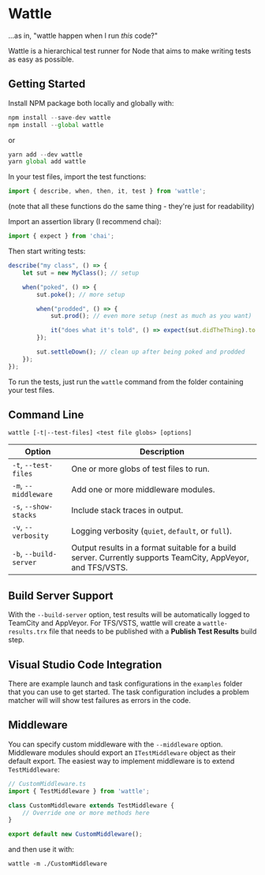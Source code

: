 # Wattle
...as in, "wattle happen when I run _this_ code?"

Wattle is a hierarchical test runner for Node that aims to make writing tests as easy as possible.

## Getting Started
Install NPM package both locally and globally with:

```js
npm install --save-dev wattle
npm install --global wattle
```

or

```js
yarn add --dev wattle
yarn global add wattle
```

In your test files, import the test functions:

```js
import { describe, when, then, it, test } from 'wattle';
```

(note that all these functions do the same thing - they're just for readability)

Import an assertion library (I recommend chai):

```js
import { expect } from 'chai';
```

Then start writing tests:

```js
describe("my class", () => {
    let sut = new MyClass(); // setup

    when("poked", () => {
        sut.poke(); // more setup

        when("prodded", () => {
            sut.prod(); // even more setup (nest as much as you want)

            it("does what it's told", () => expect(sut.didTheThing).to.be.true);
        });

        sut.settleDown(); // clean up after being poked and prodded
    });
});
```

To run the tests, just run the `wattle` command from the folder containing your test files.


## Command Line
```
wattle [-t|--test-files] <test file globs> [options]
```

Option                 |Description
-----------------------|-----------
`-t`, `--test-files`   | One or more globs of test files to run.
`-m`, `--middleware`   | Add one or more middleware modules.
`-s`, `--show-stacks`  | Include stack traces in output.
`-v`, `--verbosity`    | Logging verbosity (`quiet`, `default`, or `full`).
`-b`, `--build-server` | Output results in a format suitable for a build server. Currently supports TeamCity, AppVeyor, and TFS/VSTS.

## Build Server Support
With the `--build-server` option, test results will be automatically logged to TeamCity and AppVeyor. For TFS/VSTS, wattle will create a `wattle-results.trx` file that needs to be published with a **Publish Test Results** build step.

## Visual Studio Code Integration
There are example launch and task configurations in the `examples` folder that you can use to get started. The task configuration includes a problem matcher will will show test failures as errors in the code.

## Middleware
You can specify custom middleware with the `--middleware` option. Middleware modules should export an `ITestMiddleware` object as their default export. The easiest way to implement middleware is to extend `TestMiddleware`:

```ts
// CustomMiddleware.ts
import { TestMiddleware } from 'wattle';

class CustomMiddleware extends TestMiddleware {
    // Override one or more methods here
}

export default new CustomMiddleware();
```

and then use it with:
```
wattle -m ./CustomMiddleware
```